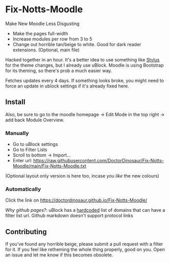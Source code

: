 # Fix-Notts-Moodle
Make New Moodle Less Disgusting

- Make the pages full-width
- Increase modules per row from 3 to 5
- Change out horrible tan/beige to white. Good for dark reader extensions. (Optional, main file)

Hacked together in an hour. It's a better idea to use something like [Stylus](https://github.com/openstyles/stylus) for the theme changes, but I already use uBlock. Moodle is using Bootstrap for its theming, so there's prob a much easier way.

Fetches updates every 4 days. If something looks broke, you might need to force an update in ublock settings if it's already fixed here.

## Install
Also, be sure to go to the moodle homepage -> Edit Mode in the top right -> add back Module Overview.
### Manually
- Go to uBlock settings
- Go to Filter Lists
- Scroll to bottom -> Import...
- Enter url: https://raw.githubusercontent.com/DoctorDinosaur/Fix-Notts-Moodle/main/Fix-Notts-Moodle.txt

(Optional layout only version is here too, incase you _like_ the new colours)

### Automatically
Click the link on https://doctordinosaur.github.io/Fix-Notts-Moodle/

*Why github pages?*: uBlock has a [hardcoded](https://github.com/gorhill/uBlock/blob/d0dbc27c025b894bdc5cf32d501a1aaf36725b07/platform/firefox/manifest.json#L60) list of domains that can have a filter list url. Github markdown doesn't support protocol links

## Contributing
If you've found any horrible beige, please submit a pull request with a filter for it.
If you feel like retheming the whole thing properly, good on you. Open an issue and let me know if this becomes obsolete.
